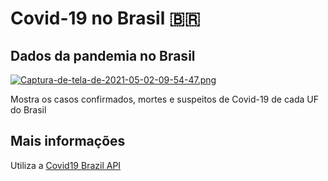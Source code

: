 # Covid-19 no Brasil 🇧🇷
## Dados da pandemia no Brasil
[![Captura-de-tela-de-2021-05-02-09-54-47.png](https://i.postimg.cc/661N39VD/Captura-de-tela-de-2021-05-02-09-54-47.png)](https://postimg.cc/0rm4X1Bf)

Mostra os casos confirmados, mortes e suspeitos de Covid-19 de cada UF do Brasil

## Mais informações
Utiliza a [Covid19 Brazil API](https://covid19-brazil-api-docs.vercel.app/)

